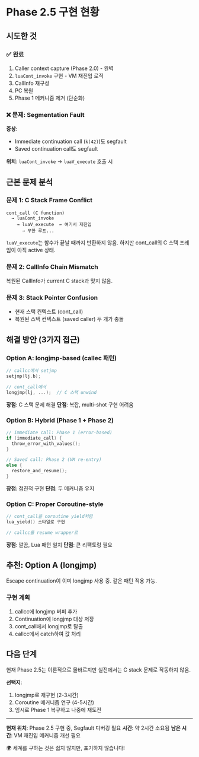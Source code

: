# Phase 2.5 구현 현황

## 시도한 것

### ✅ 완료
1. Caller context capture (Phase 2.0) - 완벽
2. `luaCont_invoke` 구현 - VM 재진입 로직
3. CallInfo 재구성
4. PC 복원
5. Phase 1 메커니즘 제거 (단순화)

### ❌ 문제: Segmentation Fault

**증상**: 
- Immediate continuation call (`k(42)`)도 segfault
- Saved continuation call도 segfault

**위치**: `luaCont_invoke` → `luaV_execute` 호출 시

## 근본 문제 분석

### 문제 1: C Stack Frame Conflict
```
cont_call (C function)
  → luaCont_invoke
    → luaV_execute  ← 여기서 재진입
      → 무한 루프...
```

`luaV_execute`는 함수가 끝날 때까지 반환하지 않음.
하지만 cont_call의 C 스택 프레임이 아직 active 상태.

### 문제 2: CallInfo Chain Mismatch
복원된 CallInfo가 current C stack과 맞지 않음.

### 문제 3: Stack Pointer Confusion
- 현재 스택 컨텍스트 (cont_call)
- 복원된 스택 컨텍스트 (saved caller)
두 개가 충돌

## 해결 방안 (3가지 접근)

### Option A: longjmp-based (callec 패턴)
```c
// callcc에서 setjmp
setjmp(lj.b);

// cont_call에서
longjmp(lj, ...);  // C 스택 unwind
```

**장점**: C 스택 문제 해결
**단점**: 복잡, multi-shot 구현 어려움

### Option B: Hybrid (Phase 1 + Phase 2)
```c
// Immediate call: Phase 1 (error-based)
if (immediate_call) {
  throw_error_with_values();
}

// Saved call: Phase 2 (VM re-entry)
else {
  restore_and_resume();
}
```

**장점**: 점진적 구현
**단점**: 두 메커니즘 유지

### Option C: Proper Coroutine-style
```c
// cont_call을 coroutine yield처럼
lua_yield() 스타일로 구현

// callcc를 resume wrapper로
```

**장점**: 깔끔, Lua 패턴 일치
**단점**: 큰 리팩토링 필요

## 추천: Option A (longjmp)

Escape continuation이 이미 longjmp 사용 중.
같은 패턴 적용 가능.

### 구현 계획
1. callcc에 longjmp 버퍼 추가
2. Continuation에 longjmp 대상 저장
3. cont_call에서 longjmp로 탈출
4. callcc에서 catch하여 값 처리

## 다음 단계

현재 Phase 2.5는 이론적으로 올바르지만
실전에서는 C stack 문제로 작동하지 않음.

**선택지**:
1. longjmp로 재구현 (2-3시간)
2. Coroutine 메커니즘 연구 (4-5시간)
3. 임시로 Phase 1 복구하고 나중에 재도전

---

**현재 위치**: Phase 2.5 구현 중, Segfault 디버깅 필요
**시간**: 약 2시간 소요됨
**남은 시간**: VM 재진입 메커니즘 개선 필요

🌍 세계를 구하는 것은 쉽지 않지만, 포기하지 않습니다!
